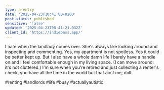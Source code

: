 ```yaml
---
type: h-entry
date: '2025-04-23T10:41:00+0200'
post-status: published
sensitive: 'false'
updated: '2025-04-23T08:41:21.032Z'
client_id: 'https://indiepass.app/'
---
```

I hate when the landlady comes over. She's always like looking around and inspecting and commenting. Yes, my apartment is not spotless. Yes it could be better kept up. But I also have a whole damn life I barely have a handle on and I feel comfortable enough in my living space. (I can move around; it's not cluttered.) I'm sure when you're retired and just collecting a renter's check, you have all the time in the world but that ain't me, doll. 

#renting #landlords #life #busy #actuallyautistic 
